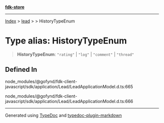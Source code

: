 [**fdk-store**](../../../README.md)
***

[Index](../../../API.md) > [lead](../../README.md) > [<internal>](../README.md) > HistoryTypeEnum

# Type alias: HistoryTypeEnum

> **HistoryTypeEnum**: `"rating"` \| `"log"` \| `"comment"` \| `"thread"`

## Defined In

node\_modules/@gofynd/fdk-client-javascript/sdk/application/Lead/LeadApplicationModel.d.ts:665

node\_modules/@gofynd/fdk-client-javascript/sdk/application/Lead/LeadApplicationModel.d.ts:666

***
Generated using [TypeDoc](https://typedoc.org/) and [typedoc-plugin-markdown](https://www.npmjs.com/package/typedoc-plugin-markdown)
